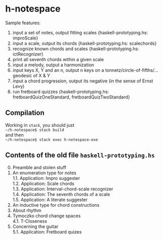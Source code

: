 # h-notespace

Sample features:

1. input a set of notes, output fitting scales {haskell-prototyping.hs: improScale}  
2. input a scale, output its chords {haskell-prototyping.hs: scalechords}  
3. recognize known chords and scales {haskell-prototyping.hs: ictRecognizer}  
4. print all seventh chords within a given scale  
5. input a melody, output a harmonization  
6. input keys X, Y and an n, output n keys on a tonnetz/circle-of-fifths/... geodesic of X & Y  
7. input a chord progression, output its negative (in the sense of Ernst Levy)  
8. run fretboard quizzes {haskell-prototyping.hs: fretboardQuizOneStandard, fretboardQuizTwoStandard}  

## Compilation

Working in `stack`, you should just  
`~/h-notespace$ stack build`  
and then  
`~/h-notespace$ stack exec h-notespace-exe`

## Contents of the old file `haskell-prototyping.hs`

0. Preamble and stolen stuff  
1. An enumeration type for notes  
1.1. Application: Impro suggester  
1.2. Application: Scale chords  
1.3. Application: Interval-chord-scale recognizer  
1.4. Application: The seventh chords of a scale  
1.5. Application: A literate suggester  
2. An inductive type for chord constructions  
3. About rhythm  
4. Tymoczko chord change spaces  
4.1. T-Closeness  
5. Concerning the guitar  
5.1. Application: Fretboard quizes  